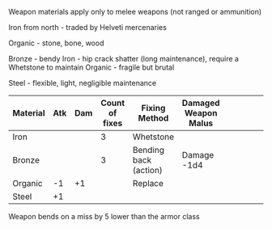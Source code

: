 Weapon materials apply only to melee weapons (not ranged or ammunition)

Iron from north - traded by Helveti mercenaries

Organic - stone, bone, wood

Bronze - bendy
Iron - hip crack shatter (long maintenance), require a Whetstone to maintain
Organic - fragile but brutal

Steel - flexible, light, negligible maintenance


| Material | Atk | Dam | Count of fixes | Fixing Method         | Damaged Weapon Malus |     |     |     |     |     |     |
| -------- | --- | --- | -------------- | --------------------- | -------------------- | --- | --- | --- | --- | --- | --- |
| Iron     |     |     | 3              | Whetstone             |                      |     |     |     |     |     |     |
| Bronze   |     |     | 3              | Bending back (action) | Damage -1d4          |     |     |     |     |     |     |
| Organic  | -1  | +1  |                | Replace               |                      |     |     |     |     |     |     |
| Steel         | +1    |     |                |                       |                      |     |     |     |     |     |     |


Weapon bends on a miss by 5 lower than the armor class



